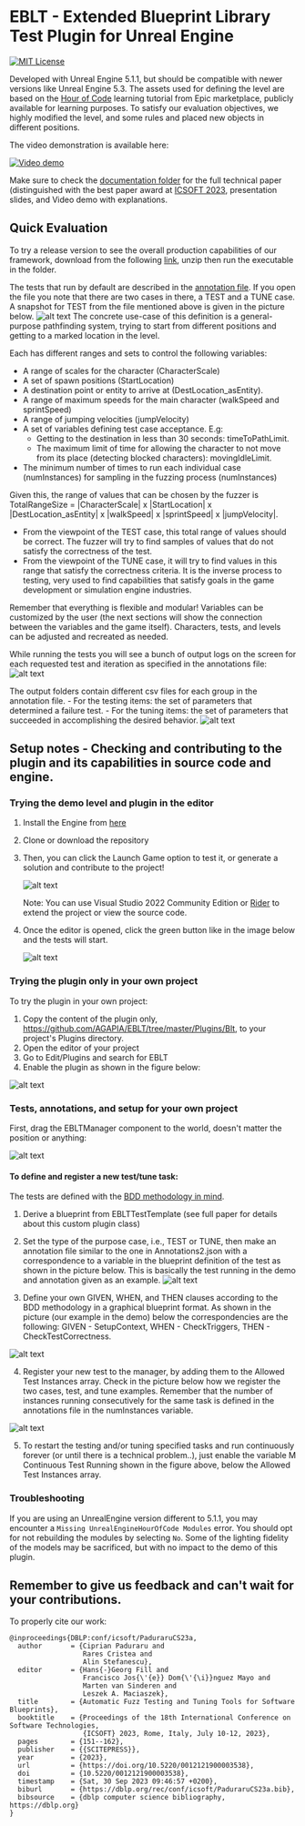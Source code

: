 # EBLT - Extended Blueprint Library Test Plugin for Unreal Engine 

[![MIT License](https://img.shields.io/github/license/bUsernameIsUnavailable/BLT?style=for-the-badge)](https://github.com/bUsernameIsUnavailable/BLT/blob/master/LICENSE.md)


Developed with Unreal Engine 5.1.1, but should be compatible with newer versions like Unreal Engine 5.3. The assets used for defining the level are based on the [Hour of Code](https://www.unrealengine.com/marketplace/en-US/product/unreal-engine-hour-of-code) learning tutorial from Epic marketplace, publicly available for learning purposes. To satisfy our evaluation objectives, we highly modified the level, and some rules and placed new objects in different positions.

The video demonstration is available here:

[![Video demo](https://img.youtube.com/vi/O9kz6DQse80/maxresdefault.jpg)](https://www.youtube.com/watch?v=O9kz6DQse80)

Make sure to check the [documentation folder](https://github.com/AGAPIA/EBLT/tree/master/Documentation) for the full technical paper (distinguished with the best paper award at [ICSOFT 2023](https://icsoft.scitevents.org/PreviousAwards.aspx),  presentation slides, and Video demo with explanations.

## Quick Evaluation

To try a release version to see the overall production capabilities of our framework, download from the following [link](https://drive.google.com/file/d/19W-9tCOzcUm1-E2kU0sTdBUHnyyniQoi/view?usp=sharing), unzip then run the executable in the folder.

The tests that run by default are described in the [annotation file](https://github.com/AGAPIA/EBLT/blob/master/Plugins/Blt/Content/images/AnnotationsExample2.json). 
If you open the file you note that there are two cases in there, a TEST and a TUNE case.  A snapshot for TEST from the file mentioned above is given in the picture below. ![alt text](https://github.com/AGAPIA/EBLT/blob/master/Documentation/images/AnnotationsFile2.png?raw=true)
The concrete use-case of this definition is a general-purpose pathfinding system, trying to start from different positions and getting to a marked location in the level.

Each has different ranges and sets to control the following variables:
 - A range of scales for the character (CharacterScale)
 - A set of spawn positions (StartLocation)
 - A destination point or entity to arrive at (DestLocation_asEntity).
 - A range of maximum speeds for the main character (walkSpeed and sprintSpeed)
 - A range of jumping velocities (jumpVelocity)
 - A set of variables defining test case acceptance. E.g:
     - Getting to the destination in less than 30 seconds: timeToPathLimit.
     - The maximum limit of time for allowing the character to not move from its place (detecting blocked characters): movingIdleLimit.
 - The minimum number of times to run each individual case (numInstances) for sampling in the fuzzing process (numInstances)

 Given this, the range of values that can be chosen by the fuzzer is TotalRangeSize = |CharacterScale| x |StartLocation| x |DestLocation_asEntity| x |walkSpeed| x |sprintSpeed| x |jumpVelocity|. 
 * From the viewpoint of the TEST case, this total range of values should be correct. The fuzzer will try to find samples of values that do not satisfy the correctness of the test.
 * From the viewpoint of the TUNE case, it will try to find values in this range that satisfy the correctness criteria. It is the inverse process to testing, very used to find capabilities that satisfy goals in the game development or simulation engine industries.

Remember that everything is flexible and modular! Variables can be customized by the user (the next sections will show the connection between the variables and the game itself). Characters, tests, and levels can be adjusted and recreated as needed.

While running the tests you will see a bunch of output logs on the screen for each requested test and iteration as specified in the annotations file:![alt text](https://github.com/AGAPIA/EBLT/blob/master/Documentation/images/setup_run_output_1.png?raw=true)

 The output folders contain different csv files for each group in the annotation file.
    - For the testing items: the set of parameters that determined a failure test.
    - For the tuning items: the set of parameters that succeeded in accomplishing the desired behavior.
![alt text](https://github.com/AGAPIA/EBLT/blob/master/Documentation/images/setup_run_output_2.png?raw=true)



## Setup notes - Checking and contributing to the plugin and its capabilities in source code and engine.


### Trying the demo level and plugin in the editor
1. Install the Engine from [here](https://www.unrealengine.com/en-US/unreal-engine-5) 
2. Clone or download the repository
3. Then, you can click the Launch Game option to test it, or generate a solution and contribute to the project! 
   
    ![alt text](https://github.com/AGAPIA/EBLT/blob/master/Documentation/images/setup_1.png?raw=true)

    Note: You can use Visual Studio 2022 Community Edition or [Rider](https://www.jetbrains.com/lp/rider-unreal/)  to extend the project or view the source code.

4. Once the editor is opened, click the green button like in the image below and the tests will start.
   
   ![alt text](https://github.com/AGAPIA/EBLT/blob/master/Documentation/images/setup_run.png?raw=true)
   

### Trying the plugin only in your own project

To try the plugin in your own project:
1. Copy the content of the plugin only, https://github.com/AGAPIA/EBLT/tree/master/Plugins/Blt, to your project's Plugins directory.
2. Open the editor of your project
3. Go to Edit/Plugins and search for EBLT
4. Enable the plugin as shown in the figure below:

![alt text](https://github.com/AGAPIA/EBLT/blob/master/Documentation/images/setup_pluginconfig.png?raw=true)  

### Tests, annotations, and setup for your own project

First, drag the EBLTManager component to the world, doesn't matter the position or anything:

![alt text](https://github.com/AGAPIA/EBLT/blob/master/Documentation/images/setup_drag_manager.png?raw=true)   

#### To define and register a new test/tune task:

The tests are defined with the [BDD methodology in mind](https://en.wikipedia.org/wiki/Behavior-driven_development).
1. Derive a blueprint from EBLTTestTemplate (see full paper for details about this custom plugin class)

2. Set the type of the purpose case, i.e., TEST or TUNE, then make an annotation file similar to the one in Annotations2.json with a correspondence to a variable in the blueprint definition of the test as shown in the picture below. This is basically the test running in the demo and annotation given as an example.
![alt text](https://github.com/AGAPIA/EBLT/blob/master/Documentation/images/setup_level_testSetup_fuzzingTest.png?raw=true)

3. Define your own GIVEN, WHEN, and THEN clauses according to the BDD methodology in a graphical blueprint format. As shown in the picture (our example in the demo) below the correspondencies are the following: GIVEN - SetupContext, WHEN - CheckTriggers, THEN - CheckTestCorrectness.

![alt text](https://github.com/AGAPIA/EBLT/blob/master/Documentation/images/setup_bdt.png?raw=true)

4. Register your new test to the manager, by adding them to the Allowed Test Instances array. Check in the picture below how we register the two cases, test, and tune examples. Remember that the number of instances running consecutively for the same task is defined in the annotations file in the numInstances variable.

![alt text](https://github.com/AGAPIA/EBLT/blob/master/Documentation/images/setup_tests_to_manager.png?raw=true)

5. To restart the testing and/or tuning specified tasks and run continuously forever (or until there is a technical problem..), just enable the variable M Continuous Test Running shown in the figure above, below the Allowed Test  Instances array.

### Troubleshooting

If you are using an UnrealEngine version different to 5.1.1, you may encounter a `Missing UnrealEngineHourOfCode Modules` error. You should opt for not rebuilding the modules by selecting `No`. Some of the lighting fidelity of the models may be sacrificed, but with no impact to the demo of this plugin. 

## Remember to give us feedback and can't wait for your contributions.

To properly cite our work:

````
@inproceedings{DBLP:conf/icsoft/PaduraruCS23a,
  author       = {Ciprian Paduraru and
                  Rares Cristea and
                  Alin Stefanescu},
  editor       = {Hans{-}Georg Fill and
                  Francisco Jos{\'{e}} Dom{\'{\i}}nguez Mayo and
                  Marten van Sinderen and
                  Leszek A. Maciaszek},
  title        = {Automatic Fuzz Testing and Tuning Tools for Software Blueprints},
  booktitle    = {Proceedings of the 18th International Conference on Software Technologies,
                  {ICSOFT} 2023, Rome, Italy, July 10-12, 2023},
  pages        = {151--162},
  publisher    = {{SCITEPRESS}},
  year         = {2023},
  url          = {https://doi.org/10.5220/0012121900003538},
  doi          = {10.5220/0012121900003538},
  timestamp    = {Sat, 30 Sep 2023 09:46:57 +0200},
  biburl       = {https://dblp.org/rec/conf/icsoft/PaduraruCS23a.bib},
  bibsource    = {dblp computer science bibliography, https://dblp.org}
}
````
